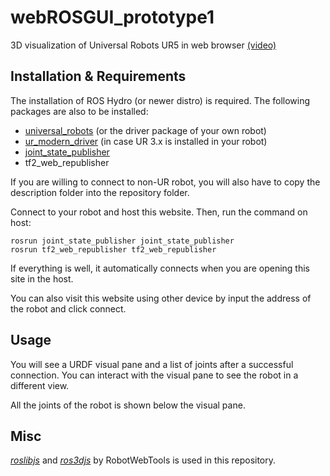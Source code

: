# webROSGUI_prototype1
3D visualization of Universal Robots UR5 in web browser [(video)](https://youtu.be/7M6ThsQKKKE)

## Installation & Requirements
The installation of ROS Hydro (or newer distro) is required. The following packages are also to be installed:
- [universal_robots](http://wiki.ros.org/universal_robot) (or the driver package of your own robot)
- [ur_modern_driver](https://github.com/ThomasTimm/ur_modern_driver) (in case UR 3.x is installed in your robot)
- [joint_state_publisher](http://wiki.ros.org/joint_state_publisher)
- tf2_web_republisher

If you are willing to connect to non-UR robot, you will also have to copy the description folder into the repository folder.

Connect to your robot and host this website. Then, run the command on host:
```
rosrun joint_state_publisher joint_state_publisher
rosrun tf2_web_republisher tf2_web_republisher
```
If everything is well, it automatically connects when you are opening this site in the host.

You can also visit this website using other device by input the address of the robot and click connect.

## Usage
You will see a URDF visual pane and a list of joints after a successful connection. You can interact with the visual pane to see the robot in a different view.

All the joints of the robot is shown below the visual pane.

## Misc
*[roslibjs](https://github.com/RobotWebTools/roslibjs)* and *[ros3djs](https://github.com/RobotWebTools/ros3djs)* by RobotWebTools is used in this repository.
